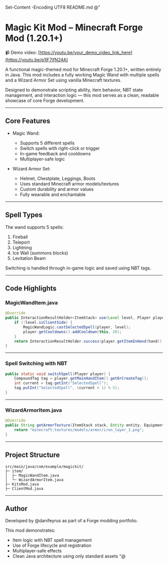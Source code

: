 
Set-Content -Encoding UTF8 README.md @"
# Magic Kit Mod – Minecraft Forge Mod (1.20.1+)

📹 Demo video: [https://youtu.be/your_demo_video_link_here](https://youtu.be/p1IF7ifN24A)

A functional magic-themed mod for Minecraft Forge 1.20.1+, written entirely in Java. This mod includes a fully working Magic Wand with multiple spells and a Wizard Armor Set using vanilla Minecraft textures.

Designed to demonstrate scripting ability, item behavior, NBT state management, and interaction logic — this mod serves as a clean, readable showcase of core Forge development.

---

## Core Features

- Magic Wand:
  - Supports 5 different spells
  - Switch spells with right-click or trigger
  - In-game feedback and cooldowns
  - Multiplayer-safe logic

- Wizard Armor Set:
  - Helmet, Chestplate, Leggings, Boots
  - Uses standard Minecraft armor models/textures
  - Custom durability and armor values
  - Fully wearable and enchantable

---

## Spell Types

The wand supports 5 spells:
1. Fireball
2. Teleport
3. Lightning
4. Ice Wall (summons blocks)
5. Levitation Beam

Switching is handled through in-game logic and saved using NBT tags.

---

## Code Highlights

### MagicWandItem.java

```java
@Override
public InteractionResultHolder<ItemStack> use(Level level, Player player, InteractionHand hand) {
    if (!level.isClientSide) {
        MagicWandLogic.castSelectedSpell(player, level);
        player.getCooldowns().addCooldown(this, 20);
    }
    return InteractionResultHolder.success(player.getItemInHand(hand));
}
```

---

### Spell Switching with NBT

```java
public static void switchSpell(Player player) {
    CompoundTag tag = player.getMainHandItem().getOrCreateTag();
    int current = tag.getInt("SelectedSpell");
    tag.putInt("SelectedSpell", (current + 1) % 5);
}
```

---

### WizardArmorItem.java

```java
@Override
public String getArmorTexture(ItemStack stack, Entity entity, EquipmentSlot slot, String type) {
    return "minecraft:textures/models/armor/iron_layer_1.png";
}
```

---

## Project Structure

```
src/main/java/com/example/magickit/
├─ item/
│  ├─ MagicWandItem.java
│  └─ WizardArmorItem.java
├─ KitsMod.java
├─ ClientMod.java
```

---


## Author

Developed by @danifeyrus as part of a Forge modding portfolio.

This mod demonstrates:
- Item logic with NBT spell management
- Use of Forge lifecycle and registration
- Multiplayer-safe effects
- Clean Java architecture using only standard assets
"@
